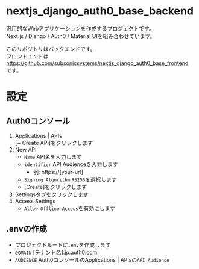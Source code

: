 # nextjs_django_auth0_base_backend
汎用的なWebアプリケーションを作成するプロジェクトです。  
Next.js / Django / Auth0 / Material UIを組み合わせています。

このリポジトリはバックエンドです。  
フロントエンドは  
https://github.com/subsonicsystems/nextjs_django_auth0_base_frontend  
です。

# 設定
## Auth0コンソール
1. Applications | APIs  
[+ Create API]をクリックします
2. New API
    - `Name` API名を入力します
    - `identifier` API Audienceを入力します
      - 例: https://[your-url]
    - `Signing Algorithm` `RS256`を選択します
    - [Create]をクリックします
3. Settingsタブをクリックします
4. Access Settings
    - `Allow Offline Access`を有効にします

## .envの作成
- プロジェクトルートに`.env`を作成します
- `DOMAIN` [テナント名].jp.auth0.com
- `AUDIENCE` Auth0コンソールのApplications | APIsの`API Audience`

